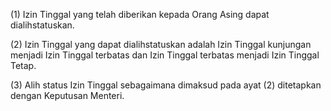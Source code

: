 (1) Izin Tinggal yang telah diberikan kepada Orang Asing dapat dialihstatuskan.

(2) Izin Tinggal yang dapat dialihstatuskan adalah Izin Tinggal kunjungan menjadi Izin Tinggal terbatas dan Izin Tinggal terbatas menjadi Izin Tinggal Tetap.

(3) Alih status Izin Tinggal sebagaimana dimaksud pada ayat (2) ditetapkan dengan Keputusan Menteri.